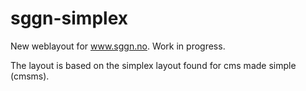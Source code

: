 sggn-simplex
============

New weblayout for www.sggn.no. Work in progress.

The layout is based on the simplex layout found for cms made simple (cmsms). 
